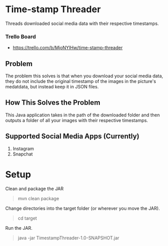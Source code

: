 # Time-stamp Threader
Threads downloaded social media data with their respective timestamps.
### Trello Board
- https://trello.com/b/MjoNYlHw/time-stamp-threader
## Problem
The problem this solves is that when you download your social media data, they do not include the original timestamp of
the images in the picture's medatdata, but instead keep it in JSON files.

## How This Solves the Problem
This Java application takes in the path of the downloaded folder and then outputs a folder of all your images with their
respective timestamps.

## Supported Social Media Apps (Currently)
1. Instagram
2. Snapchat

# Setup
Clean and package the JAR
> mvn clean package

Change directories into the target folder (or wherever you move the JAR).
> cd target

Run the JAR.
> java -jar TimestampThreader-1.0-SNAPSHOT.jar
